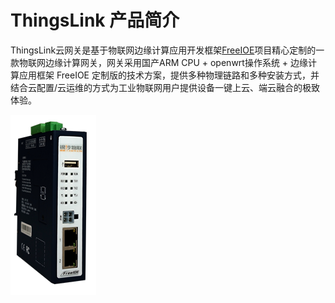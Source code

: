 # ThingsLink 产品简介


ThingsLink云网关是基于物联网边缘计算应用开发框架[FreeIOE](https://github.com/freeioe/freeioe)项目精心定制的一款物联网边缘计算网关，网关采用国产ARM CPU + openwrt操作系统 + 边缘计算应用框架 FreeIOE 定制版的技术方案，提供多种物理链路和多种安装方式，并结合云配置/云运维的方式为工业物联网用户提供设备一键上云、端云融合的极致体验。

![image-20191028180054605](README.assets/image-20191028180054605.png) 



